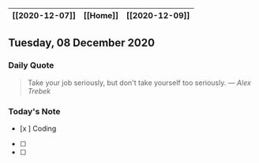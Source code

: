 | [[2020-12-07]] | [[Home]] | [[2020-12-09]] |
| :-: | :-: | :-: |

## Tuesday, 08 December 2020

### Daily Quote
> Take your job seriously, but don't take yourself too seriously.
> &mdash; <cite>Alex Trebek </cite>

### Today's Note

- [x ] Coding
- [ ] 
- [ ] 